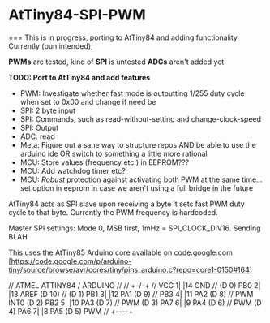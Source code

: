 # AtTiny84-SPI-PWM  
===
 This is in progress, porting to AtTiny84 and adding functionality. Currently (pun intended), 
 
 **PWMs** are tested, kind of 
 **SPI** is untested 
**ADCs** aren't added yet  
 
**TODO: Port to AtTiny84 and add features**
* PWM: Investigate whether fast mode is outputting 1/255 duty cycle when set to 0x00 and change if need be
* SPI: 2 byte input
* SPI: Commands, such as read-without-setting and change-clock-speed
* SPI: Output
* ADC: read
* Meta: Figure out a sane way to structure repos AND be able to use the arduino ide OR switch to something a little more rational  
* MCU: Store values (frequency etc.) in EEPROM???
* MCU: Add watchdog timer etc?
* MCU: *Robust* protection against activating both PWM at the same time... set option in eeprom in case we aren't using a full bridge in the future  
 
AtTiny84 acts as SPI slave upon receiving a byte it sets fast PWM duty cycle to that byte. Currently the PWM frequency is hardcoded.  
 
Master SPI settings: Mode 0, MSB first, 1mHz = SPI_CLOCK_DIV16. Sending BLAH 
 
This uses the AtTiny85 Arduino core available on code.google.com [https://code.google.com/p/arduino-tiny/source/browse/avr/cores/tiny/pins_arduino.c?repo=core1-0150#164]  
 
  // ATMEL ATTINY84 / ARDUINO
  //
  //                           +-\/-+
  //                     VCC  1|    |14  GND
  //             (D  0)  PB0  2|    |13  AREF (D 10)
  //             (D  1)  PB1  3|    |12  PA1  (D  9)
  //                     PB3  4|    |11  PA2  (D  8)
  //  PWM  INT0  (D  2)  PB2  5|    |10  PA3  (D  7)
  //  PWM        (D  3)  PA7  6|    |9   PA4  (D  6)
  //  PWM        (D  4)  PA6  7|    |8   PA5  (D  5)        PWM
  //                           +----+

